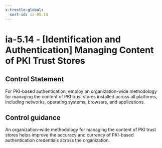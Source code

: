 ```yaml
---
x-trestle-global:
  sort-id: ia-05.14
---
```


# ia-5.14 - \[Identification and Authentication\] Managing Content of PKI Trust Stores

## Control Statement

For PKI-based authentication, employ an organization-wide methodology for managing the content of PKI trust stores installed across all platforms, including networks, operating systems, browsers, and applications.

## Control guidance

An organization-wide methodology for managing the content of PKI trust stores helps improve the accuracy and currency of PKI-based authentication credentials across the organization.
